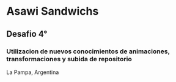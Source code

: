 # Asawi Sandwichs

## Desafio 4°

### Utilizacion de nuevos conocimientos de animaciones, transformaciones y subida de repositorio

La Pampa, Argentina